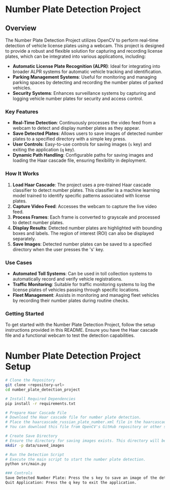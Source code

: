 # Number Plate Detection Project

## Overview

The Number Plate Detection Project utilizes OpenCV to perform real-time detection of vehicle license plates using a webcam. This project is designed to provide a robust and flexible solution for capturing and recording license plates, which can be integrated into various applications, including:

- **Automatic License Plate Recognition (ALPR)**: Ideal for integrating into broader ALPR systems for automatic vehicle tracking and identification.
- **Parking Management Systems**: Useful for monitoring and managing parking spaces by detecting and recording the number plates of parked vehicles.
- **Security Systems**: Enhances surveillance systems by capturing and logging vehicle number plates for security and access control.

### Key Features

- **Real-Time Detection**: Continuously processes the video feed from a webcam to detect and display number plates as they appear.
- **Save Detected Plates**: Allows users to save images of detected number plates to a specified directory with a simple key press.
- **User Controls**: Easy-to-use controls for saving images (`s` key) and exiting the application (`q` key).
- **Dynamic Path Handling**: Configurable paths for saving images and loading the Haar cascade file, ensuring flexibility in deployment.

### How It Works

1. **Load Haar Cascade**: The project uses a pre-trained Haar cascade classifier to detect number plates. This classifier is a machine learning model trained to identify specific patterns associated with license plates.
2. **Capture Video Feed**: Accesses the webcam to capture the live video feed.
3. **Process Frames**: Each frame is converted to grayscale and processed to detect number plates.
4. **Display Results**: Detected number plates are highlighted with bounding boxes and labels. The region of interest (ROI) can also be displayed separately.
5. **Save Images**: Detected number plates can be saved to a specified directory when the user presses the 's' key.

### Use Cases

- **Automated Toll Systems**: Can be used in toll collection systems to automatically record and verify vehicle registrations.
- **Traffic Monitoring**: Suitable for traffic monitoring systems to log the license plates of vehicles passing through specific locations.
- **Fleet Management**: Assists in monitoring and managing fleet vehicles by recording their number plates during routine checks.

### Getting Started

To get started with the Number Plate Detection Project, follow the setup instructions provided in this README. Ensure you have the Haar cascade file and a functional webcam to test the detection capabilities.

# Number Plate Detection Project Setup

```bash
# Clone the Repository
git clone <repository-url>
cd number_plate_detection_project

# Install Required Dependencies
pip install -r requirements.txt

# Prepare Haar Cascade File
# Download the Haar cascade file for number plate detection.
# Place the haarcascade_russian_plate_number.xml file in the haarcascades/ directory of your project.
# You can download this file from OpenCV's GitHub repository or other sources online.

# Create Save Directory
# Ensure the directory for saving images exists. This directory will be used to store captured images of detected number plates.
mkdir -p data/saved_images

# Run the Detection Script
# Execute the main script to start the number plate detection.
python src/main.py

### Controls
Save Detected Number Plate: Press the s key to save an image of the detected number plate to the data/saved_images/ directory.
Quit Application: Press the q key to exit the application.


```
